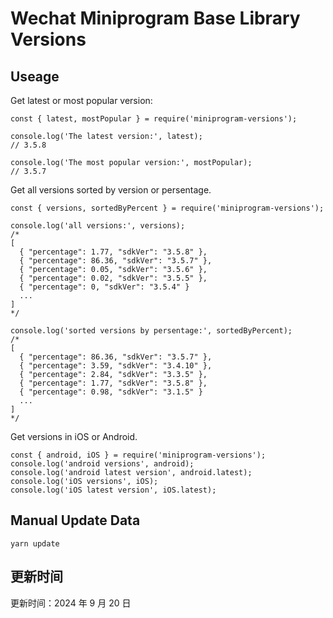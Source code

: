 
# Wechat Miniprogram Base Library Versions

## Useage

Get latest or most popular version:

```;
const { latest, mostPopular } = require('miniprogram-versions');

console.log('The latest version:', latest);
// 3.5.8

console.log('The most popular version:', mostPopular);
// 3.5.7

```

Get all versions sorted by version or persentage.

```
const { versions, sortedByPercent } = require('miniprogram-versions');

console.log('all versions:', versions);
/*
[
  { "percentage": 1.77, "sdkVer": "3.5.8" },
  { "percentage": 86.36, "sdkVer": "3.5.7" },
  { "percentage": 0.05, "sdkVer": "3.5.6" },
  { "percentage": 0.02, "sdkVer": "3.5.5" },
  { "percentage": 0, "sdkVer": "3.5.4" }
  ...
]
*/

console.log('sorted versions by persentage:', sortedByPercent);
/*
[
  { "percentage": 86.36, "sdkVer": "3.5.7" },
  { "percentage": 3.59, "sdkVer": "3.4.10" },
  { "percentage": 2.84, "sdkVer": "3.3.5" },
  { "percentage": 1.77, "sdkVer": "3.5.8" },
  { "percentage": 0.98, "sdkVer": "3.1.5" }
  ...
]
*/
```

Get versions in iOS or Android.

```
const { android, iOS } = require('miniprogram-versions');
console.log('android versions', android);
console.log('android latest version', android.latest);
console.log('iOS versions', iOS);
console.log('iOS latest version', iOS.latest);
```

## Manual Update Data

```
yarn update
```

## 更新时间

更新时间：2024 年 9 月 20 日
